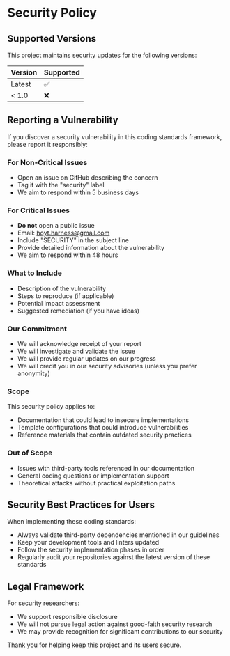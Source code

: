 # Security Policy

## Supported Versions

This project maintains security updates for the following versions:

| Version | Supported          |
| ------- | ------------------ |
| Latest  | :white_check_mark: |
| < 1.0   | :x:                |

## Reporting a Vulnerability

If you discover a security vulnerability in this coding standards framework, please report it responsibly:

### For Non-Critical Issues
- Open an issue on GitHub describing the concern
- Tag it with the "security" label
- We aim to respond within 5 business days

### For Critical Issues
- **Do not** open a public issue
- Email: hoyt.harness@gmail.com
- Include "SECURITY" in the subject line
- Provide detailed information about the vulnerability
- We aim to respond within 48 hours

### What to Include
- Description of the vulnerability
- Steps to reproduce (if applicable)
- Potential impact assessment
- Suggested remediation (if you have ideas)

### Our Commitment
- We will acknowledge receipt of your report
- We will investigate and validate the issue
- We will provide regular updates on our progress
- We will credit you in our security advisories (unless you prefer anonymity)

### Scope
This security policy applies to:
- Documentation that could lead to insecure implementations
- Template configurations that could introduce vulnerabilities
- Reference materials that contain outdated security practices

### Out of Scope
- Issues with third-party tools referenced in our documentation
- General coding questions or implementation support
- Theoretical attacks without practical exploitation paths

## Security Best Practices for Users

When implementing these coding standards:
- Always validate third-party dependencies mentioned in our guidelines
- Keep your development tools and linters updated
- Follow the security implementation phases in order
- Regularly audit your repositories against the latest version of these standards

## Legal Framework

For security researchers:
- We support responsible disclosure
- We will not pursue legal action against good-faith security research
- We may provide recognition for significant contributions to our security

Thank you for helping keep this project and its users secure.
